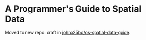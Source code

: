# A Programmer's Guide to Spatial Data

Moved to new repo: draft in [johnx25bd/os-spatial-data-guide](https://github.com/johnx25bd/os-spatial-data-guide).